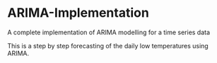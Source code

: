 # ARIMA-Implementation
A complete implementation of ARIMA modelling for a time series data

This is a step by step forecasting of the daily low temperatures using ARIMA. 
